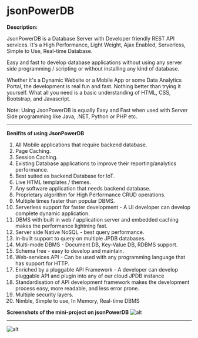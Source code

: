 # jsonPowerDB


**Description:**

JsonPowerDB is a Database Server with Developer friendly REST API services. It's a High Performance, Light Weight, Ajax Enabled, Serverless, Simple to Use, Real-time Database.

Easy and fast to develop database applications without using any server side programming / scripting or without installing any kind of database.

Whether it's a Dynamic Website or a Mobile App or some Data Analytics Portal, the development is real fun and fast. Nothing better than trying it yourself. What all you need is a basic understanding of HTML, CSS, Bootstrap, and Javascript.

Note: Using JsonPowerDB is equally Easy and Fast when used with Server Side programming like Java, .NET, Python or PHP etc.


----------

**Benifits of using JsonPowerDB**

1. All Mobile applications that require backend database.
2. Page Caching.
3. Session Caching.
4. Existing Database applications to improve their reporting/analytics performance.
5. Best suited as backend Database for IoT.
6. Live HTML templates / themes.
7. Any software application that needs backend database.
8. Proprietary algorithm for High Performance CRUD operations. 
9. Multiple times faster than popular DBMS.
10. Serverless support for faster development - A UI developer can develop complete dynamic application.
11. DBMS with built in web / application server and embedded caching makes the performance lightning fast.
12. Server side Native NoSQL - best query performance.
13. In-built support to query on multiple JPDB databases.
14. Multi-mode DBMS - Document DB, Key-Value DB, RDBMS support.
15. Schema free - easy to develop and maintain.
16. Web-services API - Can be used with any programming language that has support for HTTP.
17. Enriched by a pluggable API Framework - A developer can develop pluggable API and plugin into any of our cloud JPDB instance
18. Standardisation of API development framework makes the development process easy, more readable, and less error prone.
19. Multiple security layers.
20. Nimble, Simple to use, In Memory, Real-time DBMS


**Screenshots of the mini-project on jsonPowerDB**
![alt](jpdb.png)

----

![alt](jpdb2.png)

